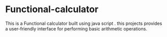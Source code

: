# Functional-calculator
This is a Functional calculator built using java script . this projects provides a user-friendly interface for performing basic arithmetic operations.
